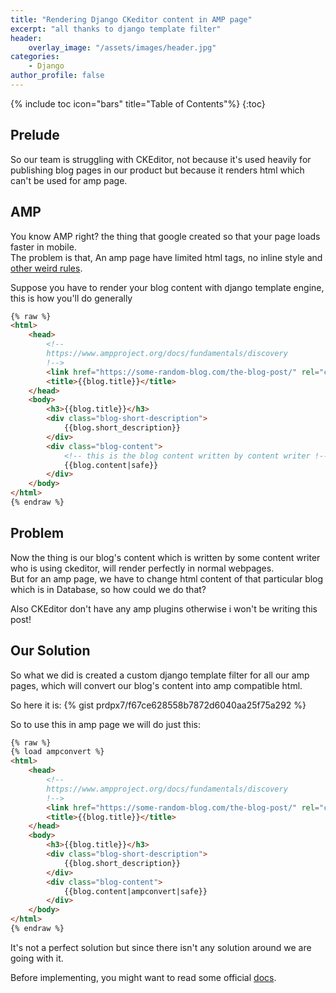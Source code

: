 ```yaml
---
title: "Rendering Django CKeditor content in AMP page"
excerpt: "all thanks to django template filter"
header:
    overlay_image: "/assets/images/header.jpg"
categories:
    - Django
author_profile: false
---
```

{% include toc icon="bars" title="Table of Contents"%}
{:toc}

## Prelude
So our team is struggling with CKEditor, not because it's used heavily for publishing blog pages in our product but because it renders html which can't be used for amp page.

## AMP
You know AMP right? the thing that google created so that your page loads faster in mobile.<br/>
The problem is that,  An amp page have limited html tags, no inline style and [other weird rules](https://www.ampproject.org/learn/overview/).

Suppose you have to render your blog content with django template engine, this is how you'll do generally
```html
{% raw %}
<html>
    <head>
        <!--
        https://www.ampproject.org/docs/fundamentals/discovery 
        !-->
        <link href="https://some-random-blog.com/the-blog-post/" rel="canonical"/>
        <title>{{blog.title}}</title>
    </head>
    <body>
        <h3>{{blog.title}}</h3>
        <div class="blog-short-description">
            {{blog.short_description}}
        </div>
        <div class="blog-content">
            <!-- this is the blog content written by content writer !-->
            {{blog.content|safe}}
        </div>
    </body>
</html>
{% endraw %}
```
## Problem
Now the thing is our blog's content which is written by some content writer who is using ckeditor, will render perfectly in normal webpages.<br/>
But for an amp page, we have to change html content of that particular blog which is in Database, so how could we do that?

Also CKEditor don't have any amp plugins otherwise i won't be writing this post!

## Our Solution
So what we did is created a custom django template filter for all our amp pages, which will convert our blog's content into amp compatible html.

So here it is:
{% gist prdpx7/f67ce628558b7872d6040aa25f75a292 %}

So to use this in amp page we will do just this:
```html
{% raw %}
{% load ampconvert %}
<html>
    <head>
        <!--
        https://www.ampproject.org/docs/fundamentals/discovery 
        !-->
        <link href="https://some-random-blog.com/the-blog-post/" rel="canonical"/>
        <title>{{blog.title}}</title>
    </head>
    <body>
        <h3>{{blog.title}}</h3>
        <div class="blog-short-description">
            {{blog.short_description}}
        </div>
        <div class="blog-content">
            {{blog.content|ampconvert|safe}}
        </div>
    </body>
</html>
{% endraw %}
```
It's not a perfect solution but since there isn't any solution around we are going with it.

Before implementing, you might want to read some official [docs](https://docs.djangoproject.com/en/2.0/howto/custom-template-tags/).
